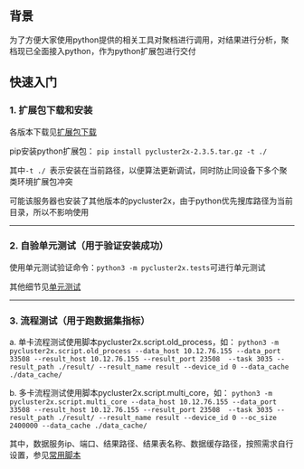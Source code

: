 
## 背景
为了方便大家使用python提供的相关工具对聚档进行调用，对结果进行分析，聚档现已全面接入python，作为python扩展包进行交付

## 快速入门

### 1. 扩展包下载和安装

各版本下载见[扩展包下载](https://yfgitlab.dahuatech.com/clustering/alg_personcluster/-/wikis/pycluster2x%E6%89%A9%E5%B1%95%E5%8C%85/%E5%8E%86%E5%8F%B2%E7%89%88%E6%9C%AC)

pip安装python扩展包：
```pip install pycluster2x-2.3.5.tar.gz -t ./```

其中```-t ./ ```表示安装在当前路径，以便算法更新调试，同时防止同设备下多个聚类环境扩展包冲突

可能该服务器也安装了其他版本的pycluster2x，由于python优先搜库路径为当前目录，所以不影响使用


--------------------

### 2. 自验单元测试（用于验证安装成功）

使用单元测试验证命令：```python3 -m pycluster2x.tests```可进行单元测试

其他细节见[单元测试](https://yfgitlab.dahuatech.com/clustering/alg_personcluster/-/wikis/pycluster2x%E6%89%A9%E5%B1%95%E5%8C%85/docs.%E5%8D%95%E5%85%83%E6%B5%8B%E8%AF%95%E8%A7%84%E8%8C%83)

----------------------

### 3. 流程测试（用于跑数据集指标）

a. 单卡流程测试使用脚本pycluster2x.script.old_process，如：
```python3 -m pycluster2x.script.old_process --data_host 10.12.76.155 --data_port 33508 --result_host 10.12.76.155 --result_port 23508  --task 3035 --result_path ./result/ --result_name result --device_id 0 --data_cache ./data_cache/```

b. 多卡流程测试使用脚本pycluster2x.script.multi_core，如：
```python3 -m pycluster2x.script.multi_core --data_host 10.12.76.155 --data_port 33508 --result_host 10.12.76.155 --result_port 23508  --task 3035 --result_path ./result/ --result_name result --device_id 0 --oc_size 2400000 --data_cache ./data_cache/```

其中，数据服务ip、端口、结果路径、结果表名称、数据缓存路径，按照需求自行设置，参见[常用脚本](https://yfgitlab.dahuatech.com/clustering/alg_personcluster/-/wikis/pycluster2x%E6%89%A9%E5%B1%95%E5%8C%85/docs-%E5%B8%B8%E7%94%A8%E8%84%9A%E6%9C%AC)
